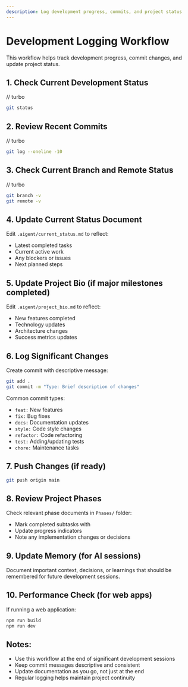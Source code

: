 ```yaml
---
description: Log development progress, commits, and project status
---
```


# Development Logging Workflow

This workflow helps track development progress, commit changes, and update project status.

## 1. Check Current Development Status
// turbo
```bash
git status
```

## 2. Review Recent Commits
// turbo
```bash
git log --oneline -10
```

## 3. Check Current Branch and Remote Status
// turbo
```bash
git branch -v
git remote -v
```

## 4. Update Current Status Document
Edit `.aigent/current_status.md` to reflect:
- Latest completed tasks
- Current active work
- Any blockers or issues
- Next planned steps

## 5. Update Project Bio (if major milestones completed)
Edit `.aigent/project_bio.md` to reflect:
- New features completed
- Technology updates
- Architecture changes
- Success metrics updates

## 6. Log Significant Changes
Create commit with descriptive message:
```bash
git add .
git commit -m "Type: Brief description of changes"
```

Common commit types:
- `feat:` New features
- `fix:` Bug fixes
- `docs:` Documentation updates
- `style:` Code style changes
- `refactor:` Code refactoring
- `test:` Adding/updating tests
- `chore:` Maintenance tasks

## 7. Push Changes (if ready)
```bash
git push origin main
```

## 8. Review Project Phases
Check relevant phase documents in `Phases/` folder:
- Mark completed subtasks with 
- Update progress indicators
- Note any implementation changes or decisions

## 9. Update Memory (for AI sessions)
Document important context, decisions, or learnings that should be remembered for future development sessions.

## 10. Performance Check (for web apps)
If running a web application:
```bash
npm run build
npm run dev
```

## Notes:
- Use this workflow at the end of significant development sessions
- Keep commit messages descriptive and consistent
- Update documentation as you go, not just at the end
- Regular logging helps maintain project continuity
